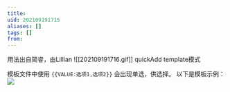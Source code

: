 ```yaml
---
title: 
uid: 202109191715
aliases: []
tags: []
from: 
---
```

用法出自简睿，由Lillian
![[202109191716.gif]]
quickAdd template模式

模板文件中使用 `{{VALUE:选项1,选项2}}` 会出现单选，供选择。
以下是模板示例：
![](https://gitee.com/cyddgi/picture-store/raw/master/img/20210919171733.png)